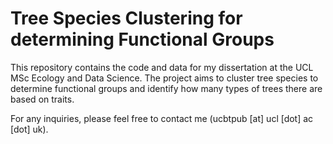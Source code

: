 # Tree Species Clustering for determining Functional Groups

This repository contains the code and data for my dissertation at the UCL MSc Ecology and Data Science. The project aims to cluster tree species to determine functional groups and identify how many types of trees there are based on traits.

For any inquiries, please feel free to contact me (ucbtpub [at] ucl [dot] ac [dot] uk).


